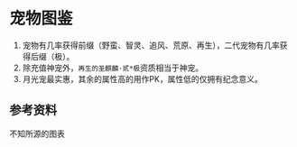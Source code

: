 # 宠物图鉴

1. 宠物有几率获得前缀（野蛮、智灵、追风、荒原、再生），二代宠物有几率获得后缀（极）。
2. 除充值神宠外，`再生的圣麒麟·贰*极`资质相当于神宠。
4. 月光宠最实惠，其余的属性高的用作PK，属性低的仅拥有纪念意义。

## 参考资料

不知所源的图表

